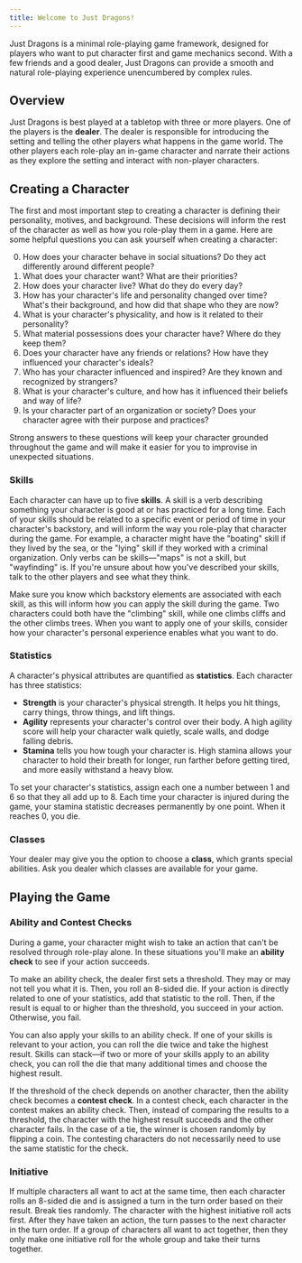 ```yaml
---
title: Welcome to Just Dragons!
---
```


Just Dragons is a minimal role-playing game framework, designed for players who want to put character first and game mechanics second. With a few friends and a good dealer, Just Dragons can provide a smooth and natural role-playing experience unencumbered by complex rules.

## Overview

Just Dragons is best played at a tabletop with three or more players. One of the players is the **dealer**. The dealer is responsible for introducing the setting and telling the other players what happens in the game world. The other players each role-play an in-game character and narrate their actions as they explore the setting and interact with non-player characters.

## Creating a Character

The first and most important step to creating a character is defining their personality, motives, and background. These decisions will inform the rest of the character as well as how you role-play them in a game. Here are some helpful questions you can ask yourself when creating a character:

0. How does your character behave in social situations? Do they act differently around different people?
1. What does your character want? What are their priorities?
2. How does your character live? What do they do every day?
3. How has your character's life and personality changed over time? What's their background, and how did that shape who they are now?
4. What is your character's physicality, and how is it related to their personality?
5. What material possessions does your character have? Where do they keep them?
6. Does your character have any friends or relations? How have they influenced your character's ideals?
7. Who has your character influenced and inspired? Are they known and recognized by strangers?
8. What is your character's culture, and how has it influenced their beliefs and way of life?
9. Is your character part of an organization or society? Does your character agree with their purpose and practices?

Strong answers to these questions will keep your character grounded throughout the game and will make it easier for you to improvise in unexpected situations.

### Skills

Each character can have up to five **skills**. A skill is a verb describing something your character is good at or has practiced for a long time. Each of your skills should be related to a specific event or period of time in your character's backstory, and will inform the way you role-play that character during the game. For example, a character might have the "boating" skill if they lived by the sea, or the "lying" skill if they worked with a criminal organization. Only verbs can be skills&mdash;"maps" is not a skill, but "wayfinding" is. If you're unsure about how you've described your skills, talk to the other players and see what they think.

Make sure you know which backstory elements are associated with each skill, as this will inform how you can apply the skill during the game. Two characters could both have the "climbing" skill, while one climbs cliffs and the other climbs trees. When you want to apply one of your skills, consider how your character's personal experience enables what you want to do.

### Statistics

A character's physical attributes are quantified as **statistics**. Each character has three statistics:

- **Strength** is your character's physical strength. It helps you hit things, carry things, throw things, and lift things.
- **Agility** represents your character's control over their body. A high agility score will help your character walk quietly, scale walls, and dodge falling debris.
- **Stamina** tells you how tough your character is. High stamina allows your character to hold their breath for longer, run farther before getting tired, and more easily withstand a heavy blow.

To set your character's statistics, assign each one a number between 1 and 6 so that they all add up to 8. Each time your character is injured during the game, your stamina statistic decreases permanently by one point. When it reaches 0, you die.

### Classes

Your dealer may give you the option to choose a **class**, which grants special abilities. Ask you dealer which classes are available for your game.

## Playing the Game

### Ability and Contest Checks

During a game, your character might wish to take an action that can't be resolved through role-play alone. In these situations you'll make an **ability check** to see if your action succeeds.

To make an ability check, the dealer first sets a threshold. They may or may not tell you what it is. Then, you roll an 8-sided die. If your action is directly related to one of your statistics, add that statistic to the roll. Then, if the result is equal to or higher than the threshold, you succeed in your action. Otherwise, you fail.

You can also apply your skills to an ability check. If one of your skills is relevant to your action, you can roll the die twice and take the highest result. Skills can stack&mdash;if two or more of your skills apply to an ability check, you can roll the die that many additional times and choose the highest result.

If the threshold of the check depends on another character, then the ability check becomes a **contest check**. In a contest check, each character in the contest makes an ability check. Then, instead of comparing the results to a threshold, the character with the highest result succeeds and the other character fails. In the case of a tie, the winner is chosen randomly by flipping a coin. The contesting characters do not necessarily need to use the same statistic for the check.

### Initiative

If multiple characters all want to act at the same time, then each character rolls an 8-sided die and is assigned a turn in the turn order based on their result. Break ties randomly. The character with the highest initiative roll acts first. After they have taken an action, the turn passes to the next character in the turn order. If a group of characters all want to act together, then they only make one initiative roll for the whole group and take their turns together.
